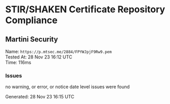 # STIR/SHAKEN Certificate Repository Compliance

## Martini Security

Name: `https://p.mtsec.me/2884/FPYWJpjF9Rw9.pem`\
Tested At: 28 Nov 23 16:12 UTC\
Time: 116ms

### Issues

no warning, or error, or notice date level issues were found

Generated: 28 Nov 23 16:15 UTC